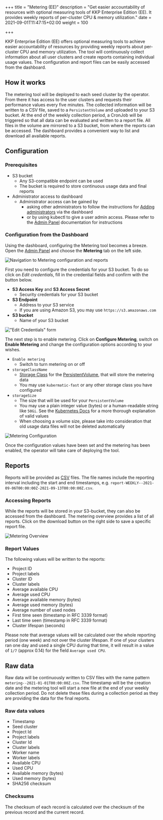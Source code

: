 +++
title = "Metering (EE)"
description = "Get easier accountability of resources with optional measuring tools of KKP Enterprise Edition (EE). It provides weekly reports of per-cluster CPU & memory utilization."
date = 2021-09-01T11:47:15+02:00
weight = 100

+++

KKP Enterprise Edition (EE) offers optional measuring tools to achieve easier accountability of resources by providing weekly reports about per-cluster CPU and memory utilization.
The tool will continuously collect information about all user clusters and create reports containing individual usage values.
The configuration and report files can be easily accessed from the dashboard.

## How it works
The metering tool will be deployed to each seed cluster by the operator.
From there it has access to the user clusters and requests their performance values every five minutes.
The collected information will be written to a CSV file, saved to a `PersistentVolume` and uploaded to your S3 bucket.
At the end of the weekly collection period, a CronJob will be triggered so that all data can be evaluated and written to a report file.
All files in the volume are mirrored to a S3 bucket, from where the reports can be accessed.
The dashboard provides a convenient way to list and download all available reports.

## Configuration

### Prerequisites

* S3 bucket
    - Any S3-compatible endpoint can be used
    - The bucket is required to store continuous usage data and final reports
* Administrator access to dashboard
    - Administrator access can be gained by
      - asking other administrators to follow the instructions for [Adding administrators][adding-administrators] via the dashboard
      - or by using kubectl to give a user admin access. Please refer to the [Admin Panel][admin-panel] documentation for instructions

### Configuration from the Dashboard

Using the dashboard, configuring the Metering tool becomes a breeze.
Open the [Admin Panel][admin-panel] and choose the **Metering** tab on the left side.

![Navigation to Metering configuration and reports](/img/kubermatic/v2.18/tutorials/metering_admin_panel_location.png?classes=shadow,border "Navigation to Metering configuration and reports")

First you need to configure the credentials for your S3 bucket.
To do so click on *Edit credentials*, fill in the credential fields and confirm with the button below.

- **S3 Access Key** and **S3 Access Secret**
  - Security credentials for your S3 bucket
- **S3 Endpoint**
  - Address to your S3 service
  - If you are using Amazon S3, you may use `https://s3.amazonaws.com`
- **S3 bucket**
  - Name of your S3 bucket

!["Edit Credentials" form](/img/kubermatic/v2.18/tutorials/metering_credentials.png?classes=shadow,border "'Edit Credentials' form")

The next step is to enable metering.
Click on **Configure Metering**, switch on **Enable Metering** and change the configuration options according to your wishes.

- `Enable metering`
  - Switch to turn metering on or off
- `storageClassName`
  - [Storage Class][k8s-docs-storage-classes] for the [PersistentVolume][k8s-persistent-volumes], that will store the metering data
  - You may use `kubermatic-fast` or any other storage class you have configured
- `storageSize`
  - The size that will be used for your `PersistentVolume`
  - You may use a plain integer value (bytes) or a human-readable string like `50Gi`. See the [Kubernetes Docs][k8s-meaning-of-memory] for a more thorough explanation of valid values
  - When choosing a volume size, please take into consideration that old usage data files will not be deleted automatically

![Metering Configuration](/img/kubermatic/v2.18/tutorials/metering_configuration.png?classes=shadow,border "Metering Configuration")

Once the configuration values have been set and the metering has been enabled, the operator will take care of deploying the tool.

## Reports

Reports will be provided as [CSV][wiki-csv] files.
The file names include the reporting interval including the start and end timestamps, e.g. `report-WEEKLY--2021-09-06T00:00:00Z-2021-09-13T00:00:00Z.csv`.

### Accessing Reports
While the reports will be stored in your S3-bucket, they can also be accessed from the dashboard.
The metering overview provides a list of all reports.
Click on the download button on the right side to save a specific report file.

![Metering Overview](/img/kubermatic/v2.18/tutorials/metering_overview.png?classes=shadow,border "Metering Overview")

### Report Values
The following values will be written to the reports:

- Project ID
- Project labels
- Cluster ID
- Cluster labels
- Average available CPU
- Average used CPU
- Average available memory (bytes)
- Average used memory (bytes)
- Average number of used nodes
- First time seen (timestamp in RFC 3339 format)
- Last time seen (timestamp in RFC 3339 format)
- Cluster lifespan (seconds)

Please note that average values will be calculated over the whole reporting period (one week) and not over the cluster lifespan.
If one of your clusters ran one day and used a single CPU during that time, it will result in a value of `1/7` (approx 0.14) for the field `Average used CPU`.

## Raw data

Raw data will be continuously written to CSV files with the name pattern `metering--2021-01-01T00:00:00Z.csv`.
The timestamp will be the creation date and the metering tool will start a new file at the end of your weekly collection period.
Do not delete these files during a collection period as they are providing the data for the final reports.

### Raw data values

- Timestamp
- Seed cluster
- Project Id
- Project labels
- Cluster Id
- Cluster labels
- Worker name
- Worker labels
- Available CPU
- Used CPU
- Available memory (bytes)
- Used memory (bytes)
- SHA256 checksum

### Checksums
The checksum of each record is calculated over the checksum of the previous record and the current record.

[adding-administrators]: https://docs.kubermatic.com/kubermatic/v2.17/tutorials_howtos/administration/admin_panel/administrators/#adding-administrators
[admin-panel]: https://docs.kubermatic.com/kubermatic/v2.17/tutorials_howtos/administration/admin_panel/
[wiki-csv]: https://en.wikipedia.org/wiki/Comma-separated_values
[k8s-docs-storage-classes]: https://kubernetes.io/docs/concepts/storage/storage-classes/
[k8s-persistent-volumes]: https://kubernetes.io/docs/concepts/storage/persistent-volumes/
[k8s-meaning-of-memory]: https://kubernetes.io/docs/concepts/configuration/manage-resources-containers/#meaning-of-memory
